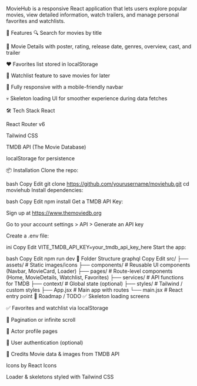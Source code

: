 MovieHub is a responsive React application that lets users explore popular movies, view detailed information, watch trailers, and manage personal favorites and watchlists.

🚀 Features
🔍 Search for movies by title

📄 Movie Details with poster, rating, release date, genres, overview, cast, and trailer

❤️ Favorites list stored in localStorage

📌 Watchlist feature to save movies for later

📱 Fully responsive with a mobile-friendly navbar

💀 Skeleton loading UI for smoother experience during data fetches

🛠️ Tech Stack
React

React Router v6

Tailwind CSS

TMDB API (The Movie Database)

localStorage for persistence

📦 Installation
Clone the repo:

bash
Copy
Edit
git clone https://github.com/yourusername/moviehub.git
cd moviehub
Install dependencies:

bash
Copy
Edit
npm install
Get a TMDB API Key:

Sign up at https://www.themoviedb.org

Go to your account settings > API > Generate an API key

Create a .env file:

ini
Copy
Edit
VITE_TMDB_API_KEY=your_tmdb_api_key_here
Start the app:

bash
Copy
Edit
npm run dev
📁 Folder Structure
graphql
Copy
Edit
src/
├── assets/              # Static images/icons
├── components/          # Reusable UI components (Navbar, MovieCard, Loader)
├── pages/               # Route-level components (Home, MovieDetails, Watchlist, Favorites)
├── services/            # API functions for TMDB
├── context/             # Global state (optional)
├── styles/              # Tailwind / custom styles
├── App.jsx              # Main app with routes
└── main.jsx             # React entry point
📌 Roadmap / TODO
✅ Skeleton loading screens

✅ Favorites and watchlist via localStorage

🚧 Pagination or infinite scroll

🚧 Actor profile pages

🚧 User authentication (optional)

🙌 Credits
Movie data & images from TMDB API

Icons by React Icons

Loader & skeletons styled with Tailwind CSS